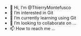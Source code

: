 - 👋 Hi, I’m @ThierryMontefusco
- 👀 I’m interested in Git
- 🌱 I’m currently learning using Git
- 💞️ I’m looking to collaborate on ...
- 📫 How to reach me ...

<!---
ThierryMontefusco/ThierryMontefusco is a ✨ special ✨ repository because its `README.md` (this file) appears on your GitHub profile.
You can click the Preview link to take a look at your changes.
--->
